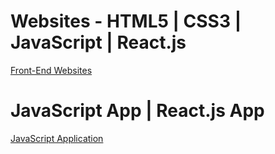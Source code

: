 # Websites -  HTML5 | CSS3 | JavaScript | React.js

[Front-End Websites](https://github.com/lucasrenandns/frontend-websites)

# JavaScript App | React.js App

[JavaScript Application](https://github.com/lucasrenandns/js-application)
